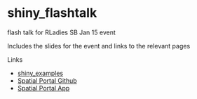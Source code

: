 # shiny_flashtalk
flash talk for RLadies SB Jan 15 event

Includes the slides for the event and links to the relevant pages

Links
* [shiny_examples](https://github.com/rstudio/shiny-examples)
* [Spatial Portal Github](https://github.com/anvaly/SpatialPortal)
* [Spatial Portal App](http://periscopeapps.org:3838/spatial_portal/)
